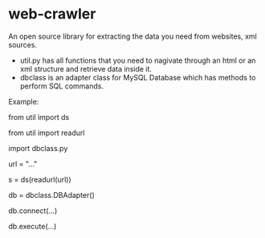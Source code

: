 # web-crawler

An open source library for extracting the data you need from websites, xml sources.
- util.py has all functions that you need to nagivate through an html or an xml structure and retrieve data inside it.
- dbclass is an adapter class for MySQL Database which has methods to perform SQL commands.

Example:

from util import ds

from util import readurl

import dbclass.py

url = "..."

s = ds(readurl(url))

db = dbclass.DBAdapter()

db.connect(...)

db.execute(...)

